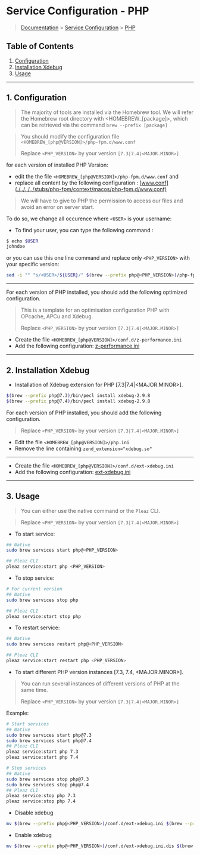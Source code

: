 # Service Configuration - PHP

> [Documentation](../../../readme.md) > [Service Configuration](../../readme.md) > [PHP](php.md)

## Table of Contents
1. [Configuration](#markdown-header-1-configuration)
1. [Installation Xdebug](#markdown-header-2-installation-xdebug)
2. [Usage](#markdown-header-3-usage)

---

## 1. Configuration

> The majority of tools are installed via the Homebrew tool. We will refer the Homebrew root directory with <HOMEBREW_[package]>, which can be retrieved via the command `brew --prefix [package]`

> You should modify the configuration file `<HOMEBREW_[php@VERSION]>/php-fpm.d/www.conf`
>
> Replace `<PHP_VERSION>` by your version `[7.3|7.4|<MAJOR.MINOR>]`

for each version of installed PHP Version:

* edit the the file `<HOMEBREW_[php@VERSION]>/php-fpm.d/www.conf` and
* replace all content by the following configuration : [www.conf](./../../../stubs/php-fpm/context/macos/php-fpm.d/www.conf)

> We will have to give to PHP the permission to access our files and avoid an error on server start.

To do so, we change all occurence where `<USER>` is your username:
* To find your user, you can type the following command :

```bash
$ echo $USER
johndoe
```

or you can use this one line command and replace only `<PHP_VERSION>` with your specific version:

```bash
sed -i "" "s/<USER>/${USER}/" $(brew --prefix php@<PHP_VERSION>)/php-fpm.d/www.conf
```

---

For each version of PHP installed, you should add the following optimized configuration.

> This is a template for an optimisation configuration PHP with OPcache, APCu and Xdebug.
>
> Replace `<PHP_VERSION>` by your version `[7.3|7.4|<MAJOR.MINOR>]`

* Create the file `<HOMEBREW_[php@VERSION]>/conf.d/z-performance.ini`
* Add the following configuration: [z-performance.ini](./../../../stubs/php-fpm/context/macos/conf.d/z-performance.ini)

---

## 2. Installation Xdebug
- Installation of Xdebug extension for PHP [7.3|7.4|<MAJOR.MINOR>].

```bash
$(brew --prefix php@7.3)/bin/pecl install xdebug-2.9.8
$(brew --prefix php@7.4)/bin/pecl install xdebug-2.9.8
```

For each version of PHP installed, you should add the following configuration.

> Replace `<PHP_VERSION>` by your version `[7.3|7.4|<MAJOR.MINOR>]`

* Edit the file `<HOMEBREW_[php@VERSION]>/php.ini`
* Remove the line containing `zend_extension="xdebug.so"`

---

* Create the file `<HOMEBREW_[php@VERSION]>/conf.d/ext-xdebug.ini`
* Add the following configuration: [ext-xdebug.ini](./../../../stubs/php-fpm/context/macos/conf.d/ext-xdebug.ini)

---

## 3. Usage

> You can either use the native command or the `Pleaz` CLI.

> Replace `<PHP_VERSION>` by your version `[7.3|7.4|<MAJOR.MINOR>]`

* To start service:
```bash
## Native
sudo brew services start php@<PHP_VERSION>

## Pleaz CLI
pleaz service:start php <PHP_VERSION>
```

* To stop service:
```bash
# For current version
## Native
sudo brew services stop php

## Pleaz CLI
pleaz service:start stop php
```

* To restart service:
```bash
## Native
sudo brew services restart php@<PHP_VERSION>

## Pleaz CLI
pleaz service:start restart php <PHP_VERSION>
```


* To start different PHP version instances [7.3, 7.4, <MAJOR.MINOR>].
> You can run several instances of different versions of PHP at the same time.
>
> Replace `<PHP_VERSION>` by your version `[7.3|7.4|<MAJOR.MINOR>]`

Example:
```bash
# Start services
## Native
sudo brew services start php@7.3
sudo brew services start php@7.4
## Pleaz CLI
pleaz service:start php 7.3
pleaz service:start php 7.4

# Stop services
## Native
sudo brew services stop php@7.3
sudo brew services stop php@7.4
## Pleaz CLI
pleaz service:stop php 7.3
pleaz service:stop php 7.4
```

- Disable xdebug
```bash
mv $(brew --prefix php@<PHP_VERSION>)/conf.d/ext-xdebug.ini $(brew --prefix php@<PHP_VERSION>)/conf.d/ext-xdebug.ini.dis
```

- Enable xdebug
```bash
mv $(brew --prefix php@<PHP_VERSION>)/conf.d/ext-xdebug.ini.dis $(brew --prefix php@<PHP_VERSION>)/conf.d/ext-xdebug.ini
```
